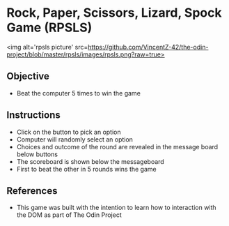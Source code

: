 # Rock, Paper, Scissors, Lizard, Spock Game (RPSLS)

<img alt='rpsls picture' src=https://github.com/VincentZ-42/the-odin-project/blob/master/rpsls/images/rpsls.png?raw=true>

## Objective

- Beat the computer 5 times to win the game

## Instructions

- Click on the button to pick an option
- Computer will randomly select an option
- Choices and outcome of the round are revealed in the message board below buttons
- The scoreboard is shown below the messageboard
- First to beat the other in 5 rounds wins the game

## References

- This game was built with the intention to learn how to interaction with the DOM as part of The Odin Project
